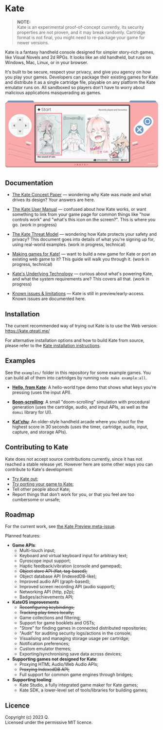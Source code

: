 # Kate

> **NOTE:**  
> Kate is an experimental proof-of-concept currently, its security properties are not proven, and it may break randomly. Cartridge format is not final, you might need to re-package your game for newer versions.

Kate is a fantasy handheld console designed for simpler story-rich games, like Visual Novels and 2d RPGs. It looks like an old handheld, but runs on Windows, Mac, Linux, or in your browser.

It's built to be secure, respect your privacy, and give you agency on how you play your games. Developers can package their existing games for Kate and distribute it as a single cartridge file, playable on any platform the Kate emulator runs on. All sandboxed so players don't have to worry about malicious applications masquerading as games.

![](./docs/kate.png)

## Documentation

- [The Kate Concept Paper](./docs/concept.md) — wondering why Kate was made and what drives its design? Your answers are here.

- [The Kate User Manual](./docs/user-manual.md) — confused about how Kate works, or want something to link from your game page for common things like "how controls work" and "what's this icon on the screen?". This is where you go. (work in progress)

- [The Kate Threat Model](./docs/threat-model.md) — wondering how Kate protects your safety and privacy? This document goes into details of what you're signing up for, using real-world examples. (work in progress, technical)

- [Making games for Kate!](./docs/dev-manual.md) — want to build a new game for Kate or port an existing web game to it? This guide will walk you through it. (work in progress, technical)

- [Kate's Underlying Technology](./docs/technology.md) — curious about what's powering Kate, and what the system requirements are? This covers all that. (work in progress)

- [Known issues & limitations](./docs/known-issues.md) — Kate is still in preview/early-access. Known issues are documented here.

## Installation

The current recommended way of trying out Kate is to use the Web version: https://kate.qteati.me/

For alternative installation options and how to build Kate from source, please refer to the [Kate installation instructions](./docs/installation.md).

## Examples

See the `examples/` folder in this repository for some example games. You can build all of them into cartridges by running `node make example:all`.

- [**Hello, from Kate**](examples/hello-world/): A hello-world type demo that shows what keys you're pressing (uses the input API).

- [**Boon-scrolling**](examples/boon-scrolling/): A small "doom-scrolling" simulation with procedural generation (uses the cartridge, audio, and input APIs, as well as the `domui` library for UI).

- [**Kat'chu**](examples/katchu/): An older-style handheld arcade where you shoot for the highest score in 30 seconds (uses the timer, cartridge, audio, input, capture, and storage APIs).

## Contributing to Kate

Kate does not accept source contributions currently, since it has not reached a stable release yet. However here are some other ways you can contribute to Kate's development:

- [Try Kate out](./docs/installation.md);
- [Try porting your game to Kate](./docs/dev-manual.md);
- Tell other people about Kate;
- Report things that don't work for you, or that you feel are too cumbersome or unsafe;

## Roadmap

For the current work, see [the Kate Preview meta-issue](https://github.com/qteatime/kate/issues/1).

Planned features:

- **Game APIs**:
  - Multi-touch input;
  - Keyboard and virtual keyboard input for arbitrary text;
  - Gyroscope input support;
  - Haptic feedback/vibration (console and gamepad);
  - ~~Object store API (flat, tag-based);~~
  - Object database API (IndexedDB-like);
  - Improved audio API (graph-based);
  - Improved screen recording API (audio support);
  - Networking API (http, p2p);
  - Badges/achievements API;
- **KateOS improvements**
  - ~~Reconfiguring keybindings;~~
  - ~~Tracking play times locally;~~
  - Game collections and filtering;
  - Support for game booklets and OSTs;
  - "Store" for finding games in connected distributed repositories;
  - "Audit" for auditing security logs/actions in the console;
  - Visualising and managing storage usage per cartridge;
  - Notification preferences;
  - Custom emulator themes;
  - Exporting/synchronising save data across devices;
- **Supporting games not designed for Kate**:
  - Proxying HTML Audio/Web Audio APIs;
  - ~~Proxying IndexedDB API;~~
  - Full support for common game engines through bridges;
- **Supporting tooling**:
  - Kate Studio, a fully integrated game maker for Kate games;
  - Kate SDK, a lower-level set of tools/libraries for building games;

## Licence

Copyright (c) 2023 Q.  
Licensed under the permissive MIT licence.
